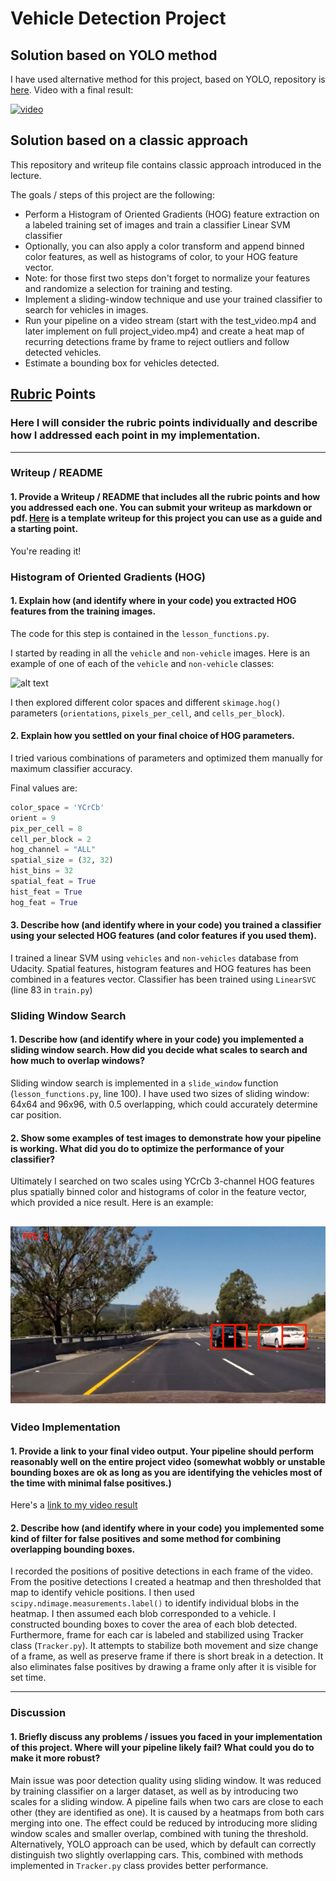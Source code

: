 # Vehicle Detection Project

## Solution based on YOLO method

I have used alternative method for this project, based on YOLO, repository is [here](https://github.com/kbobrowski/YOLO-vehicle-detection). Video with a final result:

[![video](https://img.youtube.com/vi/64bETGQ-tLk/0.jpg)](https://www.youtube.com/watch?v=64bETGQ-tLk)

## Solution based on a classic approach

This repository and writeup file contains classic approach introduced in the lecture.

The goals / steps of this project are the following:

* Perform a Histogram of Oriented Gradients (HOG) feature extraction on a labeled training set of images and train a classifier Linear SVM classifier
* Optionally, you can also apply a color transform and append binned color features, as well as histograms of color, to your HOG feature vector. 
* Note: for those first two steps don't forget to normalize your features and randomize a selection for training and testing.
* Implement a sliding-window technique and use your trained classifier to search for vehicles in images.
* Run your pipeline on a video stream (start with the test_video.mp4 and later implement on full project_video.mp4) and create a heat map of recurring detections frame by frame to reject outliers and follow detected vehicles.
* Estimate a bounding box for vehicles detected.

[//]: # (Image References)
[image1]: ./examples/car_not_car.png
[image2]: ./examples/HOG_example.jpg
[image3]: ./examples/sliding_windows.jpg
[image4]: ./examples/sliding_window.png
[image5]: ./examples/bboxes_and_heat.png
[image6]: ./examples/labels_map.png
[image7]: ./examples/output_bboxes.png
[video1]: ./project_video.mp4

## [Rubric](https://review.udacity.com/#!/rubrics/513/view) Points
### Here I will consider the rubric points individually and describe how I addressed each point in my implementation.  

---
### Writeup / README

#### 1. Provide a Writeup / README that includes all the rubric points and how you addressed each one.  You can submit your writeup as markdown or pdf.  [Here](https://github.com/udacity/CarND-Vehicle-Detection/blob/master/writeup_template.md) is a template writeup for this project you can use as a guide and a starting point.  

You're reading it!

### Histogram of Oriented Gradients (HOG)

#### 1. Explain how (and identify where in your code) you extracted HOG features from the training images.

The code for this step is contained in the `lesson_functions.py`. 

I started by reading in all the `vehicle` and `non-vehicle` images.  Here is an example of one of each of the `vehicle` and `non-vehicle` classes:

![alt text][image1]

I then explored different color spaces and different `skimage.hog()` parameters (`orientations`, `pixels_per_cell`, and `cells_per_block`).

#### 2. Explain how you settled on your final choice of HOG parameters.

I tried various combinations of parameters and optimized them manually for maximum classifier accuracy.

Final values are:

```python
color_space = 'YCrCb'
orient = 9
pix_per_cell = 8
cell_per_block = 2
hog_channel = "ALL"
spatial_size = (32, 32)
hist_bins = 32
spatial_feat = True
hist_feat = True
hog_feat = True
```

#### 3. Describe how (and identify where in your code) you trained a classifier using your selected HOG features (and color features if you used them).

I trained a linear SVM using `vehicles` and `non-vehicles` database from Udacity. Spatial features, histogram features and HOG features has been combined in a features vector. Classifier has been trained using `LinearSVC` (line 83 in `train.py`)

### Sliding Window Search

#### 1. Describe how (and identify where in your code) you implemented a sliding window search.  How did you decide what scales to search and how much to overlap windows?

Sliding window search is implemented in a `slide_window` function (`lesson_functions.py`, line 100). I have used two sizes of sliding window: 64x64 and 96x96, with 0.5 overlapping, which could accurately determine car position.

#### 2. Show some examples of test images to demonstrate how your pipeline is working.  What did you do to optimize the performance of your classifier?

Ultimately I searched on two scales using YCrCb 3-channel HOG features plus spatially binned color and histograms of color in the feature vector, which provided a nice result. Here is an example:

![alt text][image4]
---

### Video Implementation

#### 1. Provide a link to your final video output.  Your pipeline should perform reasonably well on the entire project video (somewhat wobbly or unstable bounding boxes are ok as long as you are identifying the vehicles most of the time with minimal false positives.)

Here's a [link to my video result](./result.mp4)


#### 2. Describe how (and identify where in your code) you implemented some kind of filter for false positives and some method for combining overlapping bounding boxes.

I recorded the positions of positive detections in each frame of the video.  From the positive detections I created a heatmap and then thresholded that map to identify vehicle positions.  I then used `scipy.ndimage.measurements.label()` to identify individual blobs in the heatmap.  I then assumed each blob corresponded to a vehicle.  I constructed bounding boxes to cover the area of each blob detected.  
Furthermore, frame for each car is labeled and stabilized using Tracker class (`Tracker.py`). It attempts to stabilize both movement and size change of a frame, as well as preserve frame if there is short break in a detection. It also eliminates false positives by drawing a frame only after it is visible for set time. 

---

### Discussion

#### 1. Briefly discuss any problems / issues you faced in your implementation of this project.  Where will your pipeline likely fail?  What could you do to make it more robust?

Main issue was poor detection quality using sliding window. It was reduced by training classifier on a larger dataset, as well as by introducing two scales for a sliding window. A pipeline fails when two cars are close to each other (they are identified as one). It is caused by a heatmaps from both cars merging into one. The effect could be reduced by introducing more sliding window scales and smaller overlap, combined with tuning the threshold. Alternatively, YOLO approach can be used, which by default can correctly distinguish two slightly overlapping cars. This, combined with methods implemented in `Tracker.py` class provides better performance.
